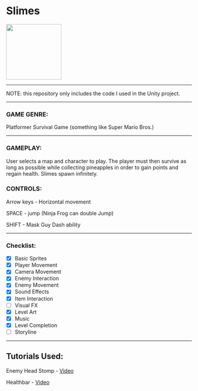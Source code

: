 # Slimes

<img src="https://user-images.githubusercontent.com/89825064/214717304-4e6b8325-e560-4537-a2ac-28e3b3ea1696.png" width="150">

<!---
![slimeGreen](https://user-images.githubusercontent.com/89825064/214717304-4e6b8325-e560-4537-a2ac-28e3b3ea1696.png)-->
---

NOTE: this repository only includes the code I used in the Unity project.

---

### GAME GENRE: 
Platformer Survival Game
(something like Super Mario Bros.)

---

### GAMEPLAY:
User selects a map and character to play. The player must then survive as long as possible while collecting pineapples in order to gain points and regain health. Slimes spawn infinitely.

### CONTROLS:
Arrow keys - Horizontal movement

SPACE - jump (Ninja Frog can double Jump)

SHIFT - Mask Guy Dash ability

---

### Checklist:

- [x] Basic Sprites
- [x] Player Movement
- [x] Camera Movement
- [x] Enemy Interaction
- [x] Enemy Movement
- [x] Sound Effects
- [x] Item Interaction
- [ ] Visual FX
- [x] Level Art
- [x] Music
- [x] Level Completion
- [ ] Storyline

---

## Tutorials Used:

Enemy Head Stomp - [Video](https://www.youtube.com/watch?v=LFGZUEudjY4&ab_channel=AlexanderZotov)

Healthbar - [Video](https://www.youtube.com/watch?v=6U_OZkFtyxY&ab_channel=Tarodev)
